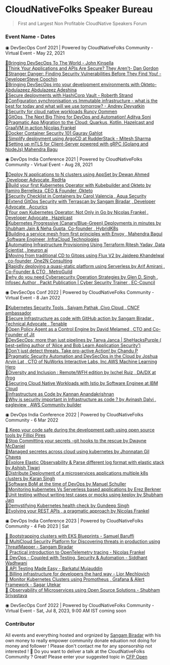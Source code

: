 # CloudNativeFolks Speaker Bureau
> First and Largest Non Profitable CloudNative Speakers Forum 


### Event Name - Dates 

◉ DevSecOps Conf 2021 | Powered by CloudNativeFolks Community -  Virtual Event - May 22, 2021

[🔻Bringing DevSecOps To The World - John Kinsella](https://youtu.be/hOspzVbuPfc?t=668) <br>
[🔻Think Your Applications and APIs Are Secure? They Aren't- Dan Gordon](https://youtu.be/hOspzVbuPfc?t=2562) <br>
[🔻Stranger Danger: Finding Security Vulnerabilities Before They Find You! - DeveloperSteve Coochin](https://youtu.be/hOspzVbuPfc?t=4695) <br>
[🔻Bringing DevSecOps into your development environments with Okteto- Abdulazeez Abdulazeez Adeshina](https://youtu.be/hOspzVbuPfc?t=6593) <br> 
[🔻Secure deployments with HashiCorp Vault - Roberth Strand](https://youtu.be/hOspzVbuPfc?t=8406) <br>
[🔻Configuration synchronisation vs Immutable infrastructure - what is the best for today and what will we use tomorrow? - Andrey Devyatkin](https://youtu.be/hOspzVbuPfc) <br> 
[🔻Security for cloud native workloads Runcy Oommen](https://www.youtube.com/watch?v=hOspzVbuPfc&t=664s) <br> 
[🔻GitOps, The Next Big Thing for DevOps and Automation! Aditya Soni](https://youtu.be/hOspzVbuPfc?t=15269) <br> 
[🔻Pragmatic App Migration to the Cloud: Quarkus, Kotlin, Hazelcast and GraalVM in action Nicolas Frankel](https://youtu.be/hOspzVbuPfc?t=16438) <br> 
[🔻Docker Container Security 101 Gaurav Gahlot](https://youtu.be/hOspzVbuPfc?t=18178) <br> 
[🔻Simplify deployment using ArgoCD at RudderStack - Mitesh Sharma](https://youtu.be/hOspzVbuPfc?t=20353) <br> 
[🔻Setting up mTLS for Client-Server powered with gRPC (Golang and NodeJs) Mahendra Bagu](https://www.youtube.com/watch?v=g7ti09aFsXs&t=2227s) <br> 


◉ DevOps India Conference 2021 | Powered by CloudNativeFolks Community -  Virtual Event - Aug 28, 2021


 [🔻Deploy N applications to N clusters using AppSet by Dewan Ahmed ,Developer Advocate ,RedHa]() <br>
 [🔻Build your first Kubernetes Operator with Kubebuilder and Okteto by Ramiro Berrelleza ,CEO & Founder ,Okteto]() <br>
 [🔻Security Checklist in Containers by Carol Valencia , Aqua Security ]() <br>
 [🔻Extend GitOps Security with Terrascan by Sangam Biradar , Developer Advocate , Accurics ]() <br>
 [🔻Your own Kubernetes Operator: Not Only in Go by Nicolas Frankel , Developer Advocate , Hazelcast]() <br>
 [🔻Kubernetes Progressive (Canary/Blue-Green) Deployments in minutes by Shubham Jain & Neha Gupta, Co-founder , HybridK8s]() <br>
 [🔻Building a service mesh from first principles with Envoy , Mahendra Bagul ,Software Engineer ,InfraCloud Technologies]() <br>
 [🔻Automating Infrastructure Provisioning Using Terraform Ritesh Yadav ,Data Scientist , lneuron ai ]() <br>
 [🔻Moving from traditional CD to Gitops using Flux V2 by Jaideep Khandelwal , co-founder ,One2N Consulting]() <br>
 [🔻Rapidly deploying a quasi-static platform using Serverless by Arif Amirani , Co-Founder & CTO , MetroGuild]() <br>
 [🔻why do you need Cybersecurity Operation Strategies by Glen D. Singh , Infosec Author , Packt Publication  | Cyber Security Trainer , EC-Council]() <br>

◉ DevSecOps Conf 2022 | Powered by CloudNativeFolks Community - Virtual Event -  8 Jan 2022


[🔻Kubernetes Security Tools , Saiyam Pathak ,Civo Cloud , CNCF ambassador]() <br>
[🔻Secure Infrastructure as code with GitHub action by Sangam Biradar , Technical Advocate , Tenable]() <br>
[🔻Open Policy Agent as a Control Engine by David Melamed , CTO and Co-Founder of Jit]() <br>
[🔻DevSecOps; more than just pipelines by Tanya Janca | SheHacksPurple ( best-selling author of ‘Alice and Bob Learn Application Security’)]() <br>
[🔻Don't just detect threats. Take pro-active Action! by Chandu P]() <br>
[🔻Pragmatic Security Automation and DevSecOps in the Cloud by Joshua Arvin Lat , CTO of NuWorks Interactive Labs, Inc.AWS Machine Learning Hero]() <br>
[🔻Diversity and Inclusion : Remote/WFH edition by Ixchel Ruiz , DA/DX at jfrog]() <br>
[🔻Securing Cloud Native Workloads with Istio by Software Enginee at IBM Cloud]() <br>
[🔻Infrastructure as Code by Kannan Anandakrishnan]() <br>
[🔻Why is security important in Infrastructure as code ? by Avinash Dalvi , eagleview , AWS Community builder]() <br>

◉ DevOps India Conference 2022 | Powered by CloudNativeFolks Community - 6 Mar 2022 

[🔻 Keep your code safe during the development path using open source tools  by Fillipi Pires]() <br>
[🔻Stop Committing your secrets -git hooks to the rescue by Dwayne McDaniel ]() <br>
[🔻Managed secretes across cloud using kubernetes by  Jhonnatan Gil Chaves ]() <br>
[🔻Explore Elastic Observability & Parse different log format with elastic stack by Ashish Tiwari ]() <br>
[🔻Distribute Deployment of a microservices applications multiple k8s clusters  by Karan Singh ]() <br>
[🔻Software BoM at the time of DevOps by Manuel Schuller ]() <br>
[🔻Monitoring kubernetes Vs Serverless based applications by Erez Berkner ]() <br>
[🔻Unit testing without writing test cases or mocks using keploy by Shubham Jain  ]() <br>
[🔻Demystifying Kubernetes health check  by Gundeep Singh ]() <br>
[🔻Evolving your REST APIs , a pragmatic approach  by Nicolas Frankel ]() <br>
                                                                                                                  
◉ DevOps India Conference 2023 | Powered by CloudNativeFolks Community - 4 Feb 2023 | Sat

[🔻 Bootstrapping clusters with EKS Blueprints - Samuel Baruffi  ]() <br>
[🔻 MultiCloud Security Platform for Discovering threats in production using ThreatMapper - Sangam Biradar  ]() <br>
[🔻 Practical introduction to OpenTelemetry tracing - Nicolas Frankel]() <br>
[🔻 DevOps - Coupled with Testing, Security & Automation - Siddhant Wadhwani ]() <br>
[🔻 API Testing Made Easy  - Barkatul Mujauddin ]() <br>
[🔻 Billing infrastructure for developers the hard way - Lior Mechlovich ]() <br>
[🔻 Monitor Kubernetes Clusters using Promotheus , Grafana & Alert Framework - Sagar Utekar]() <br>
[🔻 Observability of Microservices using Open Source Solutions - Shubham Srivastava ]() <br>

◉ DevSecOps Conf 2022 | Powered by CloudNativeFolks Community - Virtual Event -  Sat, Jul 8, 2023, 9:00 AM IST coming soon 

### Contributor 
All events and everything hosted and orgnized by [Sangam Biradar](https://github.com/sangam14) with his own money to really empower community donate eduation not doing for money and follower ! Please don't contact me for any sponsorship not interested ! 🙏 Do you want to deliver a talk at the CloudNativeFolks Community ? Great! Please enter your suggested topic in [CFP Open]()
